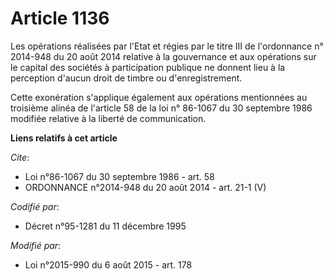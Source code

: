 # Article 1136

Les opérations réalisées par l'Etat et régies par le titre III de l'ordonnance n° 2014-948 du 20 août 2014 relative à la
gouvernance et aux opérations sur le capital des sociétés à participation publique ne donnent lieu à la perception d'aucun
droit de timbre ou d'enregistrement. 

Cette exonération s'applique également aux opérations mentionnées au troisième alinéa de l'article 58 de la loi n° 86-1067 du
30 septembre 1986 modifiée relative à la liberté de communication.

**Liens relatifs à cet article**

_Cite_:

  - Loi n°86-1067 du 30 septembre 1986 - art. 58
  - ORDONNANCE n°2014-948 du 20 août 2014 - art. 21-1 (V)

_Codifié par_:

  - Décret n°95-1281 du 11 décembre 1995

_Modifié par_:

  - Loi n°2015-990 du 6 août 2015 - art. 178
